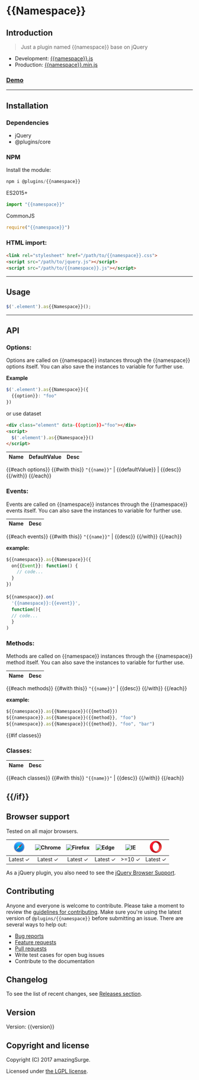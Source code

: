 # {{Namespace}}

## Introduction
> Just a plugin named {{namespace}} base on jQuery

- Development: [{{namespace}}.js]()
- Production: [{{namespace}}.min.js]()

### [Demo]()
---
## Installation

### Dependencies
- jQuery
- @plugins/core

### NPM

Install the module:

```javascript
npm i @plugins/{{namespace}}
```

ES2015+

```javascript
import "{{namespace}}"
```

CommonJS

```javascript
require("{{namespace}}")
```

### HTML import:

```html
<link rel="stylesheet" href="/path/to/{{namespace}}.css">
<script src="/path/to/jquery.js"></script>
<script src="/path/to/{{namespace}}.js"></script>
```
---
## Usage

```javascript
$('.element').as{{Namespace}}();
```
---
## API

### Options:
Options are called on {{namespace}} instances through the {{namespace}} options itself.
You can also save the instances to variable for further use.

**Example**
```javascript
$('.element').as{{Namespace}}({
  {{option}}: "foo"
})
```
or use dataset
```html
<div class="element" data-{{option}}="foo"></div>
<script>
  $('.element').as{{Namespace}}()
</script>
```

Name | DefaultValue | Desc
-----|--------------|-----
{{#each options}}
{{#with this}}
`"{{name}}"` | {{defaultValue}} | {{desc}}
{{/with}}
{{/each}}

### Events:
Events are called on {{namespace}} instances through the {{namespace}} events itself.
You can also save the instances to variable for further use.

Name | Desc
-----|-----
{{#each events}}
{{#with this}}
`"{{name}}"` | {{desc}}
{{/with}}
{{/each}}

**example:**
```javascript
${{namespace}}.as{{Namespace}}({
  on{{Event}}: function() {
    // code...
  }
})

${{namespace}}.on(
  '{{namespace}}:{{event}}',
  function(){
  // code...
  }
)
```

### Methods:
Methods are called on {{namespace}} instances through the {{namespace}} method itself.
You can also save the instances to variable for further use.

Name | Desc
-----|-----
{{#each methods}}
{{#with this}}
`"{{name}}"` | {{desc}}
{{/with}}
{{/each}}

**example:**
```javascript
${{namespace}}.as{{Namespace}}({{method}})
${{namespace}}.as{{Namespace}}({{method}}, "foo")
${{namespace}}.as{{Namespace}}({{method}}, "foo", "bar")
```

{{#if classes}}
### Classes:
Name | Desc
-----|-----
{{#each classes}}
{{#with this}}
`"{{name}}"` | {{desc}}
{{/with}}
{{/each}}

{{/if}}
---
## Browser support

Tested on all major browsers.

| <img src="https://raw.githubusercontent.com/alrra/browser-logos/master/safari/safari_32x32.png" alt="Safari"> | <img src="https://raw.githubusercontent.com/alrra/browser-logos/master/chrome/chrome_32x32.png" alt="Chrome"> | <img src="https://raw.githubusercontent.com/alrra/browser-logos/master/firefox/firefox_32x32.png" alt="Firefox"> | <img src="https://raw.githubusercontent.com/alrra/browser-logos/master/edge/edge_32x32.png" alt="Edge"> | <img src="https://raw.githubusercontent.com/alrra/browser-logos/master/internet-explorer/internet-explorer_32x32.png" alt="IE"> | <img src="https://raw.githubusercontent.com/alrra/browser-logos/master/opera/opera_32x32.png" alt="Opera"> |
|:--:|:--:|:--:|:--:|:--:|:--:|
| Latest ✓ | Latest ✓ | Latest ✓ | Latest ✓ | >=10 ✓ | Latest ✓ |

As a jQuery plugin, you also need to see the [jQuery Browser Support](http://jquery.com/browser-support/).

## Contributing
Anyone and everyone is welcome to contribute. Please take a moment to
review the [guidelines for contributing](CONTRIBUTING.md). Make sure you're using the latest version of `@plugins/{{namespace}}` before submitting an issue. There are several ways to help out:

* [Bug reports](CONTRIBUTING.md#bug-reports)
* [Feature requests](CONTRIBUTING.md#feature-requests)
* [Pull requests](CONTRIBUTING.md#pull-requests)
* Write test cases for open bug issues
* Contribute to the documentation

## Changelog
To see the list of recent changes, see [Releases section](https://github.com/amazingSurge/plugins/releases).

## Version
Version: {{version}}

## Copyright and license
Copyright (C) 2017 amazingSurge.

Licensed under [the LGPL license](LICENSE).